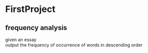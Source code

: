 # FirstProject

frequency analysis
--------------------

given an essay <br>
output the frequency of occurrence of words in descending order<br>
